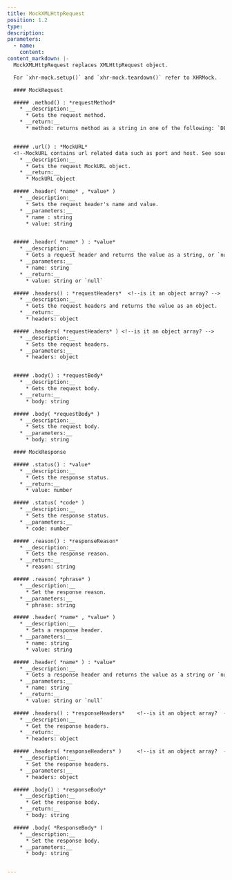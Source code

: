 ```yaml
---
title: MockXMLHttpRequest
position: 1.2
type:
description:
parameters:
  - name:
    content:
content_markdown: |-
  MockXMLHttpRequest replaces XMLHttpRequest object.

  For `xhr-mock.setup()` and `xhr-mock.teardown()` refer to XHRMock.

  #### MockRequest

  ##### .method() : *requestMethod*
    * __description:__
      * Gets the request method.
    * __return:__
      * method: returns method as a string in one of the following: `DELETE`, `GET`, `HEAD`, `OPTIONS`, `POST`, or `PUT`.  


  ##### .url() : *MockURL*
  <!--MockURL contains url related data such as port and host. See source code for details.  -->
    * __description:__
      * Gets the request MockURL object.
    * __return:__
      * MockURL object

  ##### .header( *name* , *value* )
    * __description:__
      * Sets the request header's name and value.
    * __parameters:__
      * name : string
      * value: string


  ##### .header( *name* ) : *value*
    * __description:__
      * Gets a request header and returns the value as a string, or `null` if no header has been set.
    * __parameters:__
      * name: string
    * __return:__
      * value: string or `null`

  ##### .headers() : *requestHeaders*  <!--is it an object array? -->
    * __description:__
      * Gets the request headers and returns the value as an object.
    * __return:__
      * headers: object

  ##### .headers( *requestHeaders* ) <!--is it an object array? -->
    * __description:__
      * Sets the request headers.
    * __parameters:__
      * headers: object


  ##### .body() : *requestBody*
    * __description:__
      * Gets the request body.
    * __return:__
      * body: string

  ##### .body( *requestBody* )
    * __description:__
      * Sets the request body.
    * __parameters:__
      * body: string  

  #### MockResponse

  ##### .status() : *value*
    * __description:__
      * Gets the response status.
    * __return:__
      * value: number  

  ##### .status( *code* )
    * __description:__
      * Sets the response status.
    * __parameters:__
      * code: number  

  ##### .reason() : *responseReason*
    * __description:__
      * Gets the response reason.
    * __return:__
      * reason: string

  ##### .reason( *phrase* )
    * __description:__
      * Set the response reason.
    * __parameters:__
      * phrase: string  

  ##### .header( *name* , *value* )
    * __description:__
      * Sets a response header.
    * __parameters:__
      * name: string
      * value: string

  ##### .header( *name* ) : *value*
    * __description:__
      * Gets a response header and returns the value as a string or `null`
    * __parameters:__
      * name: string
    * __return:__
      * value: string or `null`

  ##### .headers() : *responseHeaders*    <!--is it an object array?  -->
    * __description:__
      * Get the response headers.
    * __return:__
      * headers: object

  ##### .headers( *responseHeaders* )     <!--is it an object array?  -->
    * __description:__
      * Set the response headers.
    * __parameters:__
      * headers: object

  ##### .body() : *responseBody*
    * __description:__
      * Get the response body.
    * __return:__
      * body: string

  ##### .body( *ResponseBody* )
    * __description:__
      * Set the response body.
    * __parameters:__
      * body: string


---
```

